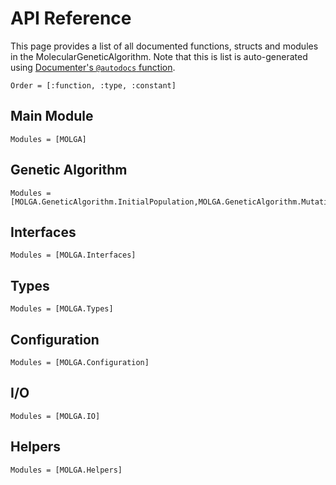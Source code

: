 # API Reference

This page provides a list of all documented functions, structs and modules in the MolecularGeneticAlgorithm. Note that this is list is auto-generated using [Documenter's `@autodocs` function](https://documenter.juliadocs.org/stable/man/syntax/#@autodocs-block).

```@index
Order = [:function, :type, :constant]
```

## Main Module

```@autodocs
Modules = [MOLGA]
```

## Genetic Algorithm

```@autodocs
Modules = [MOLGA.GeneticAlgorithm.InitialPopulation,MOLGA.GeneticAlgorithm.Mutation,MOLGA.GeneticAlgorithm.Optimization,MOLGA.GeneticAlgorithm.Utils]
```

## Interfaces

```@autodocs
Modules = [MOLGA.Interfaces]
```

## Types

```@autodocs
Modules = [MOLGA.Types]
```

## Configuration

```@autodocs
Modules = [MOLGA.Configuration]
```

## I/O

```@autodocs
Modules = [MOLGA.IO]
```

## Helpers

```@autodocs
Modules = [MOLGA.Helpers]
```
